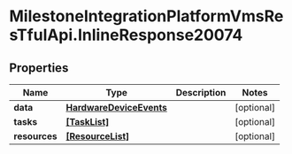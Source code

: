 # MilestoneIntegrationPlatformVmsResTfulApi.InlineResponse20074

## Properties
Name | Type | Description | Notes
------------ | ------------- | ------------- | -------------
**data** | [**HardwareDeviceEvents**](HardwareDeviceEvents.md) |  | [optional] 
**tasks** | [**[TaskList]**](TaskList.md) |  | [optional] 
**resources** | [**[ResourceList]**](ResourceList.md) |  | [optional] 
